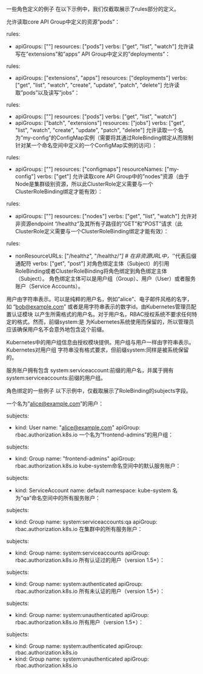 一些角色定义的例子
在以下示例中，我们仅截取展示了rules部分的定义。

允许读取core API Group中定义的资源”pods”：

rules:
- apiGroups: [""]
  resources: ["pods"]
  verbs: ["get", "list", "watch"]
允许读写在”extensions”和”apps” API Group中定义的”deployments”：

rules:
- apiGroups: ["extensions", "apps"]
  resources: ["deployments"]
  verbs: ["get", "list", "watch", "create", "update", "patch", "delete"]
允许读取”pods”以及读写”jobs”：

rules:
- apiGroups: [""]
  resources: ["pods"]
  verbs: ["get", "list", "watch"]
- apiGroups: ["batch", "extensions"]
  resources: ["jobs"]
  verbs: ["get", "list", "watch", "create", "update", "patch", "delete"]
允许读取一个名为”my-config”的ConfigMap实例（需要将其通过RoleBinding绑定从而限制针对某一个命名空间中定义的一个ConfigMap实例的访问）：

rules:
- apiGroups: [""]
  resources: ["configmaps"]
  resourceNames: ["my-config"]
  verbs: ["get"]
允许读取core API Group中的”nodes”资源（由于Node是集群级别资源，所以此ClusterRole定义需要与一个ClusterRoleBinding绑定才能有效）：

rules:
- apiGroups: [""]
  resources: ["nodes"]
  verbs: ["get", "list", "watch"]
允许对非资源endpoint “/healthz”及其所有子路径的”GET”和”POST”请求（此ClusterRole定义需要与一个ClusterRoleBinding绑定才能有效）：

rules:
- nonResourceURLs: ["/healthz", "/healthz/*"] # 在非资源URL中，'*'代表后缀通配符
  verbs: ["get", "post"]
对角色绑定主体（Subject）的引用
RoleBinding或者ClusterRoleBinding将角色绑定到角色绑定主体（Subject）。 角色绑定主体可以是用户组（Group）、用户（User）或者服务账户（Service Accounts）。

用户由字符串表示。可以是纯粹的用户名，例如”alice”、电子邮件风格的名字，如 “bob@example.com” 或者是用字符串表示的数字id。由Kubernetes管理员配置认证模块 以产生所需格式的用户名。对于用户名，RBAC授权系统不要求任何特定的格式。然而，前缀system:是 为Kubernetes系统使用而保留的，所以管理员应该确保用户名不会意外地包含这个前缀。

Kubernetes中的用户组信息由授权模块提供。用户组与用户一样由字符串表示。Kubernetes对用户组 字符串没有格式要求，但前缀system:同样是被系统保留的。

服务账户拥有包含 system:serviceaccount:前缀的用户名，并属于拥有system:serviceaccounts:前缀的用户组。

角色绑定的一些例子
以下示例中，仅截取展示了RoleBinding的subjects字段。

一个名为”alice@example.com”的用户：

subjects:
- kind: User
  name: "alice@example.com"
  apiGroup: rbac.authorization.k8s.io
一个名为”frontend-admins”的用户组：

subjects:
- kind: Group
  name: "frontend-admins"
  apiGroup: rbac.authorization.k8s.io
kube-system命名空间中的默认服务账户：

subjects:
- kind: ServiceAccount
  name: default
  namespace: kube-system
名为”qa”命名空间中的所有服务账户：

subjects:
- kind: Group
  name: system:serviceaccounts:qa
  apiGroup: rbac.authorization.k8s.io
在集群中的所有服务账户：

subjects:
- kind: Group
  name: system:serviceaccounts
  apiGroup: rbac.authorization.k8s.io
所有认证过的用户（version 1.5+）：

subjects:
- kind: Group
  name: system:authenticated
  apiGroup: rbac.authorization.k8s.io
所有未认证的用户（version 1.5+）：

subjects:
- kind: Group
  name: system:unauthenticated
  apiGroup: rbac.authorization.k8s.io
所有用户（version 1.5+）：

subjects:
- kind: Group
  name: system:authenticated
  apiGroup: rbac.authorization.k8s.io
- kind: Group
  name: system:unauthenticated
  apiGroup: rbac.authorization.k8s.io
